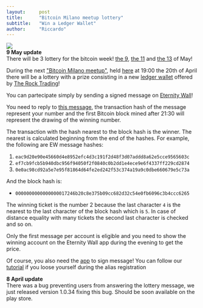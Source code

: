 ```yaml
---
layout:     post
title:      "Bitcoin Milano meetup lottery"
subtitle:   "Win a Ledger Wallet"
author:     "Riccardo"
---
```


<img src="{{ site.baseurl }}/img/ledger-nano-solo-large.png" class="center-block" style="cursor:pointer">

<div class="alert alert-danger" role="alert">
  <strong>9 May update</strong><br> There will be 3 lottery for the bitcoin week! <a href="http://eternitywall.it/m/26addb60" class="alert-link">the 9</a>, <a href="http://eternitywall.it/m/2198c954">the 11</a> and <a href="http://eternitywall.it/m/41470150">the 13</a> of May!
</div>

During the next ["Bitcoin Milano meetup"](https://www.facebook.com/bitcoinmi/?fref=ts), held  [here](https://www.google.it/maps/place/Via+Copernico,+38,+20125+Milano/@45.4906249,9.2027944,17z/data=!3m1!4b1!4m2!3m1!1s0x4786c6d9fcf763a5:0x79f0c478e822b1?hl=en) at 19:00 the 20th of April there will be a lottery with a prize consisting in a new [ledger wallet](https://www.ledgerwallet.com/products/1-ledger-nano) offered by [The Rock Trading](https://www.therocktrading.com/)!

You can partecipate simply by sending a signed message on [Eternity Wall](http://eternitywall.it)!

You need to reply to [this message](http://eternitywall.it/m/08b233e253859d00bafc28e709580affbde620db689eee75c3e221e55bcc36a7), the transaction hash of the message represent your number and the first Bitcoin block mined after 21:30 will represent the drawing of the winning number.

The transaction with the hash nearest to the block hash is the winner. The nearest is calculated beginning from the end of the hashes.
For example, the following are EW message hashes:

1. `eac9d20e90e45660d4e8952efc4d3c191f2d48f3d07addd8a62e5cce9565603c`
2. `ef7cb9fcb5b940dbc956f94050f2f0840c0b2dd1e4ece9e6f4337ff229cd2874`
3. `0e0ac98cd92a5e7e95f81864d64fe2ed242f53c374a19a9c0dbe660679e5c73a`

And the block hash is:

* `0000000000000000017246b20c8e375b09cc682d32c54e0fb6096c3b4ccc6265`

The winning ticket is the number 2 because the last character `4` is the nearest to the last character of the block hash which is `5`. In case of distance equality with many tickets the second last character is checked and so on.

Only the first message per account is eligible and you need to show the winning account on the Eternity Wall app during the evening to get the price.

Of course, you also need the [app](https://play.google.com/store/apps/details?id=it.eternitywall.eternitywall) to sign message!
You can follow our [tutorial](http://blog.eternitywall.it/2016/01/19/how-to-sign-messages-on-eternity-wall/) if you loose yourself during the alias registration

<div class="alert alert-danger" role="alert">
  <strong>8 April update</strong><br>There was a bug preventing users from answering the lottery message, we just released version 1.0.34 fixing this bug. Should be soon available on the play store.
</div>
